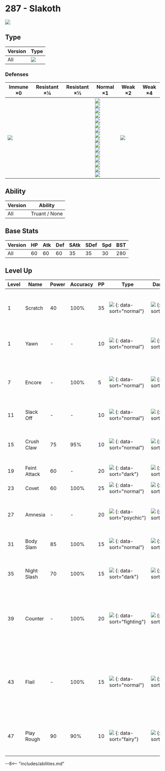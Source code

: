 # 287 - Slakoth
![][287]

## Type

Version | Type
---     | ---
All     | ![][normal]

### Defenses

Immune ×0      | Resistant ×¼ | Resistant ×½ | Normal ×1                                                                                                                                                                                                                           | Weak ×2           | Weak ×4
---            | ---          | ---          | ---                                                                                                                                                                                                                                 | ---               | ---
![][ghost]<br> | &nbsp;       | &nbsp;       | ![][normal]<br>![][flying]<br>![][poison]<br>![][ground]<br>![][rock]<br>![][bug]<br>![][steel]<br>![][fire]<br>![][water]<br>![][grass]<br>![][electric]<br>![][psychic]<br>![][ice]<br>![][dragon]<br>![][dark]<br>![][fairy]<br> | ![][fighting]<br> | &nbsp;

## Ability

Version | Ability
---     | ---
All     | Truant / None

## Base Stats

Version | HP  | Atk | Def | SAtk | SDef | Spd | BST
---     | --- | --- | --- | ---  | ---  | --- | ---
All     | 60  | 60  | 60  | 35   | 35   | 30  | 280

## Level Up

Level | Name         | Power | Accuracy | PP  | Type                                   | Damage Class                           | Description
---   | ---          | ---   | ---      | --- | ---                                    | ---                                    | ---
1     | Scratch      | 40    | 100%     | 35  | ![][normal] {: data-sort="normal"}     | ![][physical] {: data-sort="physical"} | Inflicts regular damage with no additional effect.
1     | Yawn         | -     | -        | 10  | ![][normal] {: data-sort="normal"}     | ![][status] {: data-sort="status"}     | Target sleeps at the end of the next turn.
7     | Encore       | -     | 100%     | 5   | ![][normal] {: data-sort="normal"}     | ![][status] {: data-sort="status"}     | Forces the target to repeat its last used move every turn for 2 to 6 turns.
11    | Slack Off    | -     | -        | 10  | ![][normal] {: data-sort="normal"}     | ![][status] {: data-sort="status"}     | Heals the user by half its max HP.
15    | Crush Claw   | 75    | 95%      | 10  | ![][normal] {: data-sort="normal"}     | ![][physical] {: data-sort="physical"} | Has a 50% chance to lower the target's Defense by one stage.
19    | Feint Attack | 60    | -        | 20  | ![][dark] {: data-sort="dark"}         | ![][physical] {: data-sort="physical"} | Never misses.
23    | Covet        | 60    | 100%     | 25  | ![][normal] {: data-sort="normal"}     | ![][physical] {: data-sort="physical"} | Takes the target's item.
27    | Amnesia      | -     | -        | 20  | ![][psychic] {: data-sort="psychic"}   | ![][status] {: data-sort="status"}     | Raises the user's Special Defense by two stages.
31    | Body Slam    | 85    | 100%     | 15  | ![][normal] {: data-sort="normal"}     | ![][physical] {: data-sort="physical"} | Has a 30% chance to paralyze the target.
35    | Night Slash  | 70    | 100%     | 15  | ![][dark] {: data-sort="dark"}         | ![][physical] {: data-sort="physical"} | Has an increased chance for a critical hit.
39    | Counter      | -     | 100%     | 20  | ![][fighting] {: data-sort="fighting"} | ![][physical] {: data-sort="physical"} | Inflicts twice the damage the user received from the last physical hit it took.
43    | Flail        | -     | 100%     | 15  | ![][normal] {: data-sort="normal"}     | ![][physical] {: data-sort="physical"} | Inflicts more damage when the user has less HP remaining, with a maximum of 200 power.
47    | Play Rough   | 90    | 90%      | 10  | ![][fairy] {: data-sort="fairy"}       | ![][physical] {: data-sort="physical"} | Has a 10% chance to lower the target's Attack by one stage.

--8<-- "includes/abilities.md"

[287]: ../img/pokemon/287.png
[normal]: ../img/types/normal.png
[fire]: ../img/types/fire.png
[fighting]: ../img/types/fighting.png
[water]: ../img/types/water.png
[flying]: ../img/types/flying.png
[grass]: ../img/types/grass.png
[poison]: ../img/types/poison.png
[electric]: ../img/types/electric.png
[ground]: ../img/types/ground.png
[psychic]: ../img/types/psychic.png
[rock]: ../img/types/rock.png
[ice]: ../img/types/ice.png
[bug]: ../img/types/bug.png
[dragon]: ../img/types/dragon.png
[ghost]: ../img/types/ghost.png
[dark]: ../img/types/dark.png
[steel]: ../img/types/steel.png
[fairy]: ../img/types/fairy.png
[physical]: ../img/types/physical.png
[status]: ../img/types/status.png
